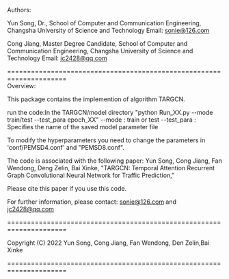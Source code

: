 Authors: 

Yun Song,
Dr.,
School of Computer and Communication Engineering, 
Changsha University of Science and Technology
Email: sonie@126.com

Cong Jiang,
Master Degree Candidate,
School of Computer and Communication Engineering, 
Changsha University of Science and Technology
Email: jc2428@qq.com

=====================================================================\
Overview:

This package contains the implemention of algorithm TARGCN.  

run the code:In the TARGCN/model directory
"python Run_XX.py --mode train/test --test_para epoch_XX"
--mode : train or test
--test_para : Specifies the name of the saved model parameter file

To modify the hyperparameters you need to change the parameters in 'conf/PEMSD4.conf' 
and "PEMSD8.conf".
  
The code is associated with the following paper: 
Yun Song, Cong Jiang, Fan Wendong, Deng Zelin, Bai Xinke, "TARGCN: Temporal 
Attention Recurrent Graph Convolutional Neural Network for Traffic Prediction," 
   
Please cite this paper if you use this code. 
 
For further information, please contact: sonie@126.com and jc2428@qq.com

=====================================================================

Copyright (C) 2022 Yun Song, Cong Jiang, Fan Wendong, Den Zelin,Bai Xinke

=====================================================================
